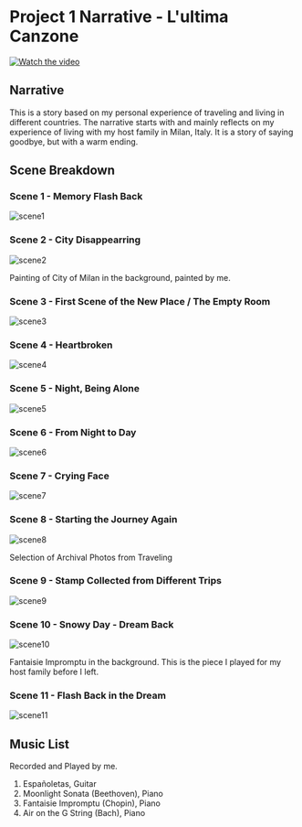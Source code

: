 # Project 1 Narrative - L'ultima Canzone

[![Watch the video](https://img.youtube.com/vi/JfriBO2DjjM/maxresdefault.jpg)](
https://youtu.be/JfriBO2DjjM)


## Narrative

This is a story based on my personal experience of traveling and living in different countries. The narrative starts with and mainly reflects on my experience of living with my host family in Milan, Italy. It is a story of saying goodbye, but with a warm ending.

## Scene Breakdown

### Scene 1 - Memory Flash Back

![scene1](scene1.png)

### Scene 2 - City Disappearring

![scene2](scene2.png)

Painting of City of Milan in the background, painted by me. 

### Scene 3 - First Scene of the New Place / The Empty Room

![scene3](scene3.png)

### Scene 4 - Heartbroken

![scene4](scene4.png)

### Scene 5 - Night, Being Alone

![scene5](scene5.png)

### Scene 6 - From Night to Day

![scene6](scene6.png)

### Scene 7 - Crying Face 

![scene7](scene7.png)

### Scene 8 - Starting the Journey Again

![scene8](scene8.png)

Selection of Archival Photos from Traveling  

### Scene 9 - Stamp Collected from Different Trips

![scene9](scene9.png)

### Scene 10 - Snowy Day - Dream Back 

![scene10](scene10.png)

Fantaisie Impromptu in the background. This is the piece I played for my host family before I left. 

### Scene 11 - Flash Back in the Dream

![scene11](scene11.png)


## Music List

Recorded and Played by me.

1. Españoletas, Guitar
2. Moonlight Sonata (Beethoven), Piano
3. Fantaisie Impromptu (Chopin), Piano 
4. Air on the G String (Bach), Piano








